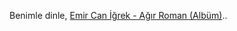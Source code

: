 Benimle dinle, [Emir Can İğrek - Ağır Roman (Albüm)](https://www.youtube.com/playlist?list=PLdbS08bdsfwjK6n_S_GVT2QllknA-m3PR)..
